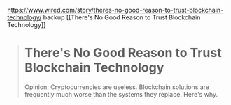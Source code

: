 
https://www.wired.com/story/theres-no-good-reason-to-trust-blockchain-technology/
backup [[There's No Good Reason to Trust Blockchain Technology]]

> # There's No Good Reason to Trust Blockchain Technology
> 
> Opinion: Cryptocurrencies are useless. Blockchain solutions are frequently much worse than the systems they replace. Here's why.